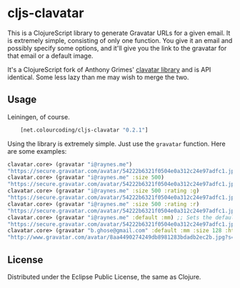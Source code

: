 # cljs-clavatar

This is a ClojureScript library to generate Gravatar URLs for a given email. It is extremely simple, consisting of only one function. You give it an email and possibly specify some options, and it'll give you the link to the gravatar for that email or a default image.

It's a ClojureScript fork of Anthony Grimes' [clavatar library](https://github.com/Raynes/clavatar) and is API identical.  Some less lazy than me may wish to merge the two.

## Usage

Leiningen, of course.

```clojure
    [net.colourcoding/cljs-clavatar "0.2.1"]
```

Using the library is extremely simple. Just use the `gravatar` function. Here are some examples:

```clojure
clavatar.core> (gravatar "i@raynes.me")
"https://secure.gravatar.com/avatar/54222b6321f0504e0a312c24e97adfc1.jpg?s=50&r=pg&d=retro&"
clavatar.core> (gravatar "i@raynes.me" :size 500)
"https://secure.gravatar.com/avatar/54222b6321f0504e0a312c24e97adfc1.jpg?s=500&r=pg&d=retro&"
clavatar.core> (gravatar "i@raynes.me" :size 500 :rating :g)
"https://secure.gravatar.com/avatar/54222b6321f0504e0a312c24e97adfc1.jpg?s=500&r=g&d=retro&"
clavatar.core> (gravatar "i@raynes.me" :size 500 :rating :r)
"https://secure.gravatar.com/avatar/54222b6321f0504e0a312c24e97adfc1.jpg?s=500&r=r&d=retro&"
clavatar.core> (gravatar "i@raynes.me" :default :mm) ;; Sets the default image to mystery man.
"https://secure.gravatar.com/avatar/54222b6321f0504e0a312c24e97adfc1.jpg?s=50&r=pg&d=mm&"
clavatar.core> (gravatar "b.ghose@gmail.com" :default :mm :size 128 :https false)
"http://www.gravatar.com/avatar/8aa4490274249db8981283bdadb2ec2b.jpg?s=128&r=pg&d=mm&"
```

## License

Distributed under the Eclipse Public License, the same as Clojure.
